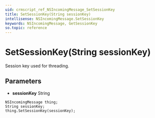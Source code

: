 ```yaml
---
uid: crmscript_ref_NSIncomingMessage_SetSessionKey
title: SetSessionKey(String sessionKey)
intellisense: NSIncomingMessage.SetSessionKey
keywords: NSIncomingMessage, GetSessionKey
so.topic: reference
---
```


# SetSessionKey(String sessionKey)

Session key used for threading.

## Parameters

* **sessionKey** String

```crmscript
NSIncomingMessage thing;
String sessionKey;
thing.SetSessionKey(sessionKey);
```

